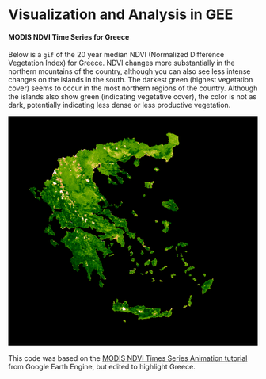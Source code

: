 # Visualization and Analysis in GEE
#### MODIS NDVI Time Series for Greece 
Below is a `gif` of the 20 year median NDVI (Normalized Difference Vegetation Index) for Greece. NDVI changes more substantially in the northern mountains of the country, although you can also see less intense changes on the islands in the south. The darkest green (highest vegetation cover) seems to occur in the most northern regions of the country. Although the islands also show green (indicating vegetative cover), the color is not as dark, potentially indicating less dense or less productive vegetation. 

![NDVI Animation of Greece](images/Greece_ndvi.gif)


This code was based on the [MODIS NDVI Times Series Animation tutorial](https://developers.google.com/earth-engine/tutorials/community/modis-ndvi-time-series-animation#2_define_clipping_and_region_boundary_geometries) from Google Earth Engine, but edited to highlight Greece. 
